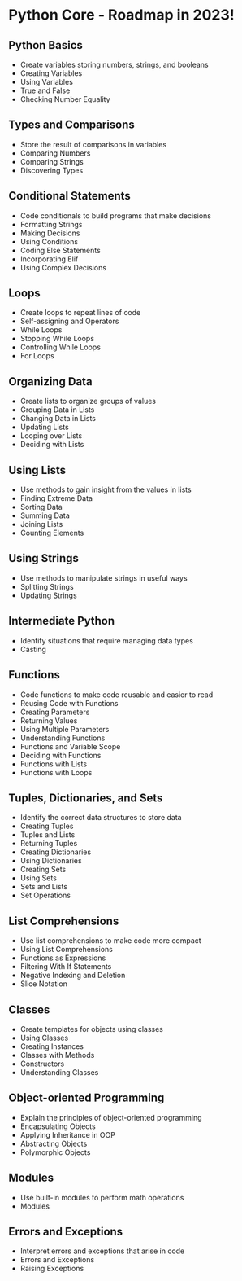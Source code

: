 # Python Core - Roadmap in 2023!

## Python Basics
- Create variables storing numbers, strings, and booleans
- Creating Variables 
- Using Variables
- True and False
- Checking Number Equality

## Types and Comparisons
- Store the result of comparisons in variables
- Comparing Numbers
- Comparing Strings
- Discovering Types

## Conditional Statements
- Code conditionals to build programs that make decisions
- Formatting Strings
- Making Decisions
- Using Conditions
- Coding Else Statements
- Incorporating Elif
- Using Complex Decisions

## Loops
- Create loops to repeat lines of code
- Self-assigning and Operators
- While Loops
- Stopping While Loops
- Controlling While Loops
- For Loops

## Organizing Data
- Create lists to organize groups of values
- Grouping Data in Lists
- Changing Data in Lists
- Updating Lists
- Looping over Lists
- Deciding with Lists

## Using Lists
- Use methods to gain insight from the values in lists
- Finding Extreme Data
- Sorting Data
- Summing Data
- Joining Lists
- Counting Elements

## Using Strings
- Use methods to manipulate strings in useful ways
- Splitting Strings
- Updating Strings

## Intermediate Python
- Identify situations that require managing data types
- Casting

## Functions
- Code functions to make code reusable and easier to read
- Reusing Code with Functions
- Creating Parameters
- Returning Values
- Using Multiple Parameters
- Understanding Functions
- Functions and Variable Scope
- Deciding with Functions
- Functions with Lists
- Functions with Loops

## Tuples, Dictionaries, and Sets
- Identify the correct data structures to store data
- Creating Tuples
- Tuples and Lists
- Returning Tuples
- Creating Dictionaries
- Using Dictionaries
- Creating Sets
- Using Sets
- Sets and Lists
- Set Operations

## List Comprehensions
- Use list comprehensions to make code more compact
- Using List Comprehensions
- Functions as Expressions
- Filtering With If Statements
- Negative Indexing and Deletion
- Slice Notation

## Classes
- Create templates for objects using classes
- Using Classes
- Creating Instances
- Classes with Methods
- Constructors
- Understanding Classes

## Object-oriented Programming
- Explain the principles of object-oriented programming
- Encapsulating Objects
- Applying Inheritance in OOP
- Abstracting Objects
- Polymorphic Objects

## Modules
- Use built-in modules to perform math operations
- Modules

## Errors and Exceptions
- Interpret errors and exceptions that arise in code
- Errors and Exceptions
- Raising Exceptions
